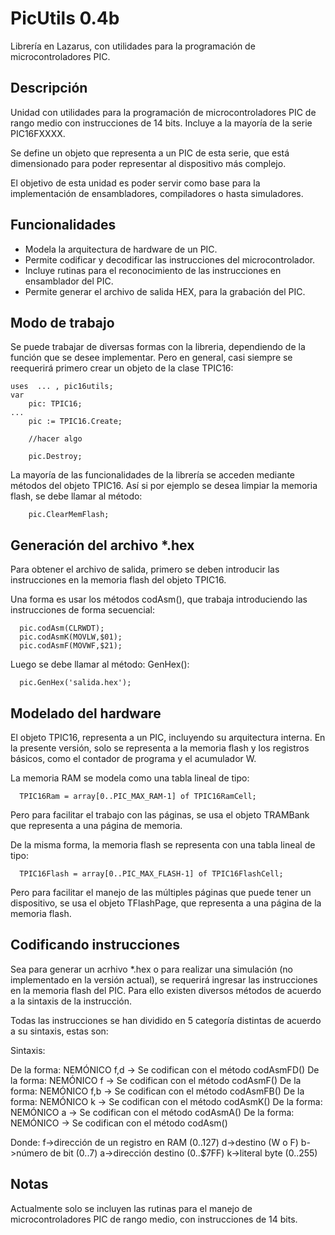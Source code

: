 # PicUtils 0.4b

Librería en Lazarus, con utilidades para la programación de microcontroladores PIC.

## Descripción

Unidad con utilidades para la programación de microcontroladores PIC de rango medio con instrucciones de 14 bits. Incluye a la mayoría de la serie PIC16FXXXX.

Se define un objeto que representa a un PIC de esta serie, que está dimensionado para poder representar al dispositivo más complejo.

El objetivo de esta unidad es poder servir como base para la implementación de ensambladores, compiladores o hasta simuladores.

## Funcionalidades

* Modela la arquitectura de hardware de un PIC.
* Permite codificar y decodificar las instrucciones del microcontrolador.
* Incluye rutinas para el reconocimiento de las instrucciones en ensamblador del PIC.
* Permite generar el archivo de salida HEX, para la grabación del PIC.

## Modo de trabajo

Se puede trabajar de diversas formas con la libreria, dependiendo de la función que se desee implementar. Pero en general, casi siempre se reequerirá primero crear un objeto de la clase TPIC16:

```
uses  ... , pic16utils;
var
    pic: TPIC16;
...
	pic := TPIC16.Create;
	
	//hacer algo
	
	pic.Destroy;

```

La mayoría de las funcionalidades de la librería se acceden mediante métodos del objeto TPIC16. Así si por ejemplo se desea limpiar la memoria flash, se debe llamar al método:

```
	pic.ClearMemFlash;
```

## Generación del archivo *.hex

Para obtener el archivo de salida, primero se deben introducir las instrucciones en la memoria flash del objeto TPIC16.

Una forma es usar los métodos codAsm(), que trabaja introduciendo las instrucciones de forma secuencial:

```
  pic.codAsm(CLRWDT);
  pic.codAsmK(MOVLW,$01);
  pic.codAsmF(MOVWF,$21);  
```

Luego se debe llamar al método: GenHex(): 

```
  pic.GenHex('salida.hex');
```
## Modelado del hardware

El objeto TPIC16, representa a un PIC, incluyendo su arquitectura interna. En la presente versión, solo se representa a la memoria flash y los registros básicos, como el contador de programa y el acumulador W.

La memoria RAM se modela como una tabla lineal de tipo:

```
  TPIC16Ram = array[0..PIC_MAX_RAM-1] of TPIC16RamCell;
```

Pero para facilitar el trabajo con las páginas, se usa el objeto TRAMBank que representa a una página de memoria.

De la misma forma, la memoria flash se representa con una tabla lineal de tipo:

```
  TPIC16Flash = array[0..PIC_MAX_FLASH-1] of TPIC16FlashCell;
```

Pero para facilitar el manejo de las múltiples páginas que puede tener un dispositivo, se usa el objeto TFlashPage, que representa a una página de la memoria flash.	

## Codificando instrucciones

Sea para generar un acrhivo *.hex o para realizar una simulación (no implementado en la versión actual), se requerirá ingresar las instrucciones en la memoria flash del PIC. Para ello existen diversos métodos de acuerdo a la sintaxis de la instrucción.

Todas las instrucciones se han dividido en 5 categoría distintas de acuerdo a su sintaxis, estas son:

Sintaxis:  

De la forma: NEMÓNICO f,d -> Se codifican con el método codAsmFD()
De la forma: NEMÓNICO f   -> Se codifican con el método codAsmF()
De la forma: NEMÓNICO f,b -> Se codifican con el método codAsmFB()
De la forma: NEMÓNICO k   -> Se codifican con el método codAsmK()
De la forma: NEMÓNICO a   -> Se codifican con el método codAsmA()
De la forma: NEMÓNICO     -> Se codifican con el método codAsm()

Donde:
  f->dirección de un registro en RAM (0..127)
  d->destino (W o F)
  b->número de bit (0..7)
  a->dirección destino (0..$7FF)
  k->literal byte (0..255)

 
## Notas

Actualmente solo se incluyen las rutinas para el manejo de microcontroladores PIC de rango medio, con instrucciones de 14 bits.

